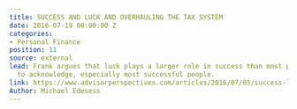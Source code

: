 ```yaml
---
title: SUCCESS AND LUCK AND OVERHAULING THE TAX SYSTEM
date: 2016-07-19 00:00:00 Z
categories:
- Personal Finance
position: 11
source: external
lead: Frank argues that luck plays a larger role in success than most people are willing
  to acknowledge, especially most successful people.
link: https://www.advisorperspectives.com/articles/2016/07/05/success-luck-and-overhauling-the-tax-system
Author: Michael Edesess
---
```


